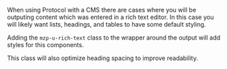 When using Protocol with a CMS there are cases where you will be outputing
content which was entered in a rich text editor. In this case you will
likely want lists, headings, and tables to have some default styling.

Adding the `mzp-u-rich-text` class to the wrapper around the output will
add styles for this components.

This class will also optimize heading spacing to improve readability.
